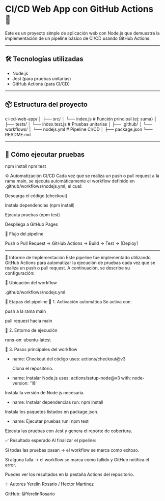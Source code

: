 # CI/CD Web App con GitHub Actions 🚀

Este es un proyecto simple de aplicación web con Node.js que demuestra la implementación de un pipeline básico de CI/CD usando GitHub Actions.

---

## 🛠 Tecnologías utilizadas

- Node.js
- Jest (para pruebas unitarias)
- GitHub Actions (para CI/CD)

---

## 📦 Estructura del proyecto

ci-cd-web-app/
│
├── src/
│   └── index.js         # Función principal (ej: suma)
│
├── tests/
│   └── index.test.js    # Pruebas unitarias
│
├── .github/
│   └── workflows/
│       └── nodejs.yml   # Pipeline CI/CD
│
├── package.json
└── README.md

---

## 🧪 Cómo ejecutar pruebas

npm install
npm test

⚙️ Automatización CI/CD
Cada vez que se realiza un push o pull request a la rama main, se ejecuta automáticamente el workflow definido en .github/workflows/nodejs.yml, el cual:

Descarga el código (checkout)

Instala dependencias (npm install)

Ejecuta pruebas (npm test)

Despliega a GitHub Pages

🔁 Flujo del pipeline

Push o Pull Request → GitHub Actions → Build → Test → [Deploy]

---

📄 Informe de Implementación
Este pipeline fue implementado utilizando GitHub Actions para automatizar la ejecución de pruebas cada vez que se realiza un push o pull request. A continuación, se describe su configuración:

📂 Ubicación del workflow

.github/workflows/nodejs.yml

🧩 Etapas del pipeline
🔹 1. Activación automática
Se activa con:

push a la rama main

pull request hacia main

🔹 2. Entorno de ejecución

runs-on: ubuntu-latest

🔹 3. Pasos principales del workflow

- name: Checkout del código
  uses: actions/checkout@v3

  Clona el repositorio.

- name: Instalar Node.js
  uses: actions/setup-node@v3
  with:
    node-version: '18'

Instala la versión de Node.js necesaria.

- name: Instalar dependencias
  run: npm install

Instala los paquetes listados en package.json.

- name: Ejecutar pruebas
  run: npm test

Ejecuta las pruebas con Jest y genera el reporte de cobertura.

✅ Resultado esperado
Al finalizar el pipeline:

Si todas las pruebas pasan → el workflow se marca como exitoso.

Si alguna falla → el workflow se marca como fallido y GitHub notifica el error.

Puedes ver los resultados en la pestaña Actions del repositorio.

✨ Autores
Yerelin Rosario / Hector Martinez

GitHub: @YerelinRosario